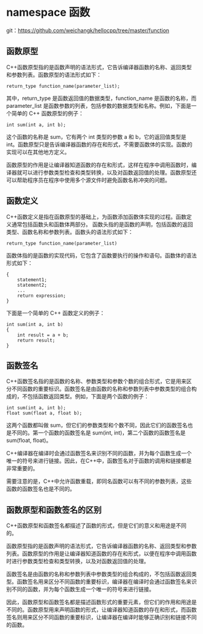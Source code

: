 # namespace 函数
git：https://github.com/weichangk/hellocpp/tree/master/function

## 函数原型
C++函数原型指的是函数声明的语法形式，它告诉编译器函数的名称、返回类型和参数列表。函数原型的语法形式如下：
```
return_type function_name(parameter_list);
```
其中，return_type 是函数返回值的数据类型，function_name 是函数的名称，而 parameter_list 是函数参数的列表，包括参数的数据类型和名称。例如，下面是一个简单的 C++ 函数原型的例子：
```
int sum(int a, int b);
```
这个函数的名称是 sum，它有两个 int 类型的参数 a 和 b，它的返回值类型是 int。函数原型只是告诉编译器函数的存在和形式，不需要函数体的实现。函数的实现可以在其他地方定义。

函数原型的作用是让编译器知道函数的存在和形式，这样在程序中调用函数时，编译器就可以进行参数类型检查和类型转换，以及对函数返回值的处理。函数原型还可以帮助程序员在程序中使用多个源文件时避免函数名称冲突的问题。

## 函数定义
C++函数定义是指在函数原型的基础上，为函数添加函数体实现的过程。函数定义通常包括函数头和函数体两部分。
函数头指的是函数的声明，包括函数的返回类型、函数名称和参数列表。函数头的语法形式如下：
```
return_type function_name(parameter_list)
```
函数体指的是函数的实现代码，它包含了函数要执行的操作和语句。函数体的语法形式如下：
```
{
    statement1;
    statement2;
    ...
    return expression;
}
```
下面是一个简单的 C++ 函数定义的例子：
```
int sum(int a, int b)
{
    int result = a + b;
    return result;
}
```
## 函数签名
C++函数签名指的是函数的名称、参数类型和参数个数的组合形式，它是用来区分不同函数的重要标识。函数签名是由函数的名称和参数列表中参数类型的组合构成的，不包括函数返回类型。例如，下面是两个函数的例子：
```
int sum(int a, int b);
float sum(float a, float b);
```
这两个函数都叫做 sum，但它们的参数类型和个数不同，因此它们的函数签名也是不同的。第一个函数的函数签名是 sum(int, int)，第二个函数的函数签名是 sum(float, float)。

C++编译器在编译时会通过函数签名来识别不同的函数，并为每个函数生成一个唯一的符号来进行链接。因此，在C++中，函数签名对于函数的调用和链接都是非常重要的。

需要注意的是，C++中允许函数重载，即同名函数可以有不同的参数列表，这些函数的函数签名也是不同的。

## 函数原型和函数签名的区别
C++函数原型和函数签名都描述了函数的形式，但是它们的意义和用途是不同的。

函数原型指的是函数声明的语法形式，它告诉编译器函数的名称、返回类型和参数列表。函数原型的作用是让编译器知道函数的存在和形式，以便在程序中调用函数时进行参数类型检查和类型转换，以及对函数返回值的处理。

函数签名是由函数的名称和参数列表中参数类型的组合构成的，不包括函数返回类型。函数签名用来区分不同函数的重要标识，编译器在编译时会通过函数签名来识别不同的函数，并为每个函数生成一个唯一的符号来进行链接。

因此，函数原型和函数签名都是描述函数形式的重要元素，但它们的作用和用途是不同的。函数原型用来声明函数的形式，让编译器知道函数的存在和形式，而函数签名则用来区分不同函数的重要标识，让编译器在编译时能够正确识别和链接不同的函数。

